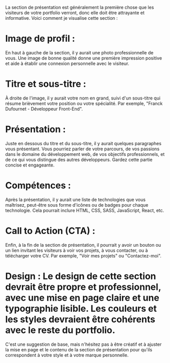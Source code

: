 La section de présentation est généralement la première chose que les visiteurs de votre portfolio verront, donc elle doit être attrayante et informative. Voici comment je visualise cette section :

# Image de profil : 
En haut à gauche de la section, il y aurait une photo professionnelle de vous. Une image de bonne qualité donne une première impression positive et aide à établir une connexion personnelle avec le visiteur.

# Titre et sous-titre : 
À droite de l'image, il y aurait votre nom en grand, suivi d'un sous-titre qui résume brièvement votre position ou votre spécialité. Par exemple, "Franck Dufournet - Développeur Front-End".

# Présentation : 
Juste en dessous du titre et du sous-titre, il y aurait quelques paragraphes vous présentant. Vous pourriez parler de votre parcours, de vos passions dans le domaine du développement web, de vos objectifs professionnels, et de ce qui vous distingue des autres développeurs. Gardez cette partie concise et engageante.

# Compétences : 
Après la présentation, il y aurait une liste de technologies que vous maîtrisez, peut-être sous forme d'icônes ou de badges pour chaque technologie. Cela pourrait inclure HTML, CSS, SASS, JavaScript, React, etc.

# Call to Action (CTA) : 
Enfin, à la fin de la section de présentation, il pourrait y avoir un bouton ou un lien invitant les visiteurs à voir vos projets, à vous contacter, ou à télécharger votre CV. Par exemple, "Voir mes projets" ou "Contactez-moi".

# Design : Le design de cette section devrait être propre et professionnel, avec une mise en page claire et une typographie lisible. Les couleurs et les styles devraient être cohérents avec le reste du portfolio.

C'est une suggestion de base, mais n'hésitez pas à être créatif et à ajuster la mise en page et le contenu de la section de présentation pour qu'ils correspondent à votre style et à votre marque personnelle.